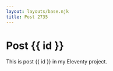 ```yaml
---
layout: layouts/base.njk
title: Post 2735
---
```


# Post {{ id }}

This is post {{ id }} in my Eleventy project.
